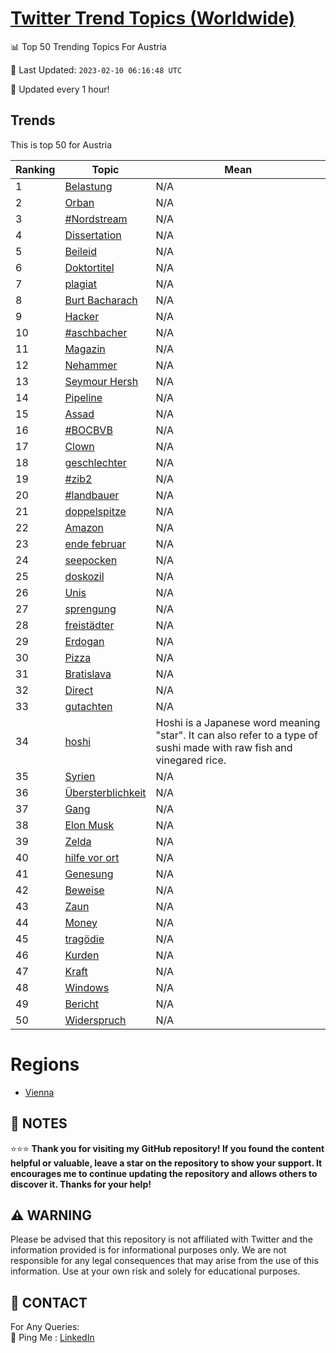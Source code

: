 [Twitter Trend Topics (Worldwide)](https://github.com/ErcinDedeoglu/Twitter-Trend-Topics)
==========


📊 Top 50 Trending Topics For Austria

📆 Last Updated: `2023-02-10 06:16:48 UTC`

🔧 Updated every 1 hour!


## Trends

This is top 50 for Austria

| Ranking | Topic | Mean |
| ------- | ------------ | ------------ |
| 1 | [Belastung](http://twitter.com/search?q=Belastung) | N/A |
| 2 | [Orban](http://twitter.com/search?q=Orban) | N/A |
| 3 | [#Nordstream](http://twitter.com/search?q=%23Nordstream) | N/A |
| 4 | [Dissertation](http://twitter.com/search?q=Dissertation) | N/A |
| 5 | [Beileid](http://twitter.com/search?q=Beileid) | N/A |
| 6 | [Doktortitel](http://twitter.com/search?q=Doktortitel) | N/A |
| 7 | [plagiat](http://twitter.com/search?q=plagiat) | N/A |
| 8 | [Burt Bacharach](http://twitter.com/search?q=Burt+Bacharach) | N/A |
| 9 | [Hacker](http://twitter.com/search?q=Hacker) | N/A |
| 10 | [#aschbacher](http://twitter.com/search?q=%23aschbacher) | N/A |
| 11 | [Magazin](http://twitter.com/search?q=Magazin) | N/A |
| 12 | [Nehammer](http://twitter.com/search?q=Nehammer) | N/A |
| 13 | [Seymour Hersh](http://twitter.com/search?q=Seymour+Hersh) | N/A |
| 14 | [Pipeline](http://twitter.com/search?q=Pipeline) | N/A |
| 15 | [Assad](http://twitter.com/search?q=Assad) | N/A |
| 16 | [#BOCBVB](http://twitter.com/search?q=%23BOCBVB) | N/A |
| 17 | [Clown](http://twitter.com/search?q=Clown) | N/A |
| 18 | [geschlechter](http://twitter.com/search?q=geschlechter) | N/A |
| 19 | [#zib2](http://twitter.com/search?q=%23zib2) | N/A |
| 20 | [#landbauer](http://twitter.com/search?q=%23landbauer) | N/A |
| 21 | [doppelspitze](http://twitter.com/search?q=doppelspitze) | N/A |
| 22 | [Amazon](http://twitter.com/search?q=Amazon) | N/A |
| 23 | [ende februar](http://twitter.com/search?q=ende+februar) | N/A |
| 24 | [seepocken](http://twitter.com/search?q=seepocken) | N/A |
| 25 | [doskozil](http://twitter.com/search?q=doskozil) | N/A |
| 26 | [Unis](http://twitter.com/search?q=Unis) | N/A |
| 27 | [sprengung](http://twitter.com/search?q=sprengung) | N/A |
| 28 | [freistädter](http://twitter.com/search?q=freist%c3%a4dter) | N/A |
| 29 | [Erdogan](http://twitter.com/search?q=Erdogan) | N/A |
| 30 | [Pizza](http://twitter.com/search?q=Pizza) | N/A |
| 31 | [Bratislava](http://twitter.com/search?q=Bratislava) | N/A |
| 32 | [Direct](http://twitter.com/search?q=Direct) | N/A |
| 33 | [gutachten](http://twitter.com/search?q=gutachten) | N/A |
| 34 | [hoshi](http://twitter.com/search?q=hoshi) | Hoshi is a Japanese word meaning "star". It can also refer to a type of sushi made with raw fish and vinegared rice. |
| 35 | [Syrien](http://twitter.com/search?q=Syrien) | N/A |
| 36 | [Übersterblichkeit](http://twitter.com/search?q=%c3%9cbersterblichkeit) | N/A |
| 37 | [Gang](http://twitter.com/search?q=Gang) | N/A |
| 38 | [Elon Musk](http://twitter.com/search?q=Elon+Musk) | N/A |
| 39 | [Zelda](http://twitter.com/search?q=Zelda) | N/A |
| 40 | [hilfe vor ort](http://twitter.com/search?q=hilfe+vor+ort) | N/A |
| 41 | [Genesung](http://twitter.com/search?q=Genesung) | N/A |
| 42 | [Beweise](http://twitter.com/search?q=Beweise) | N/A |
| 43 | [Zaun](http://twitter.com/search?q=Zaun) | N/A |
| 44 | [Money](http://twitter.com/search?q=Money) | N/A |
| 45 | [tragödie](http://twitter.com/search?q=trag%c3%b6die) | N/A |
| 46 | [Kurden](http://twitter.com/search?q=Kurden) | N/A |
| 47 | [Kraft](http://twitter.com/search?q=Kraft) | N/A |
| 48 | [Windows](http://twitter.com/search?q=Windows) | N/A |
| 49 | [Bericht](http://twitter.com/search?q=Bericht) | N/A |
| 50 | [Widerspruch](http://twitter.com/search?q=Widerspruch) | N/A |



# Regions

* [Vienna](</Austria/Vienna.md>)



## 📝 NOTES

⭐⭐⭐ **Thank you for visiting my GitHub repository! If you found the content helpful or valuable, leave a star on the repository to show your support. It encourages me to continue updating the repository and allows others to discover it. Thanks for your help!**


## ⚠️ WARNING

Please be advised that this repository is not affiliated with Twitter and the information provided is for informational purposes only. We are not responsible for any legal consequences that may arise from the use of this information. Use at your own risk and solely for educational purposes.


## 📨 CONTACT

 For Any Queries:  
            🏓 Ping Me : [LinkedIn](https://www.linkedin.com/in/ercindedeoglu/)
